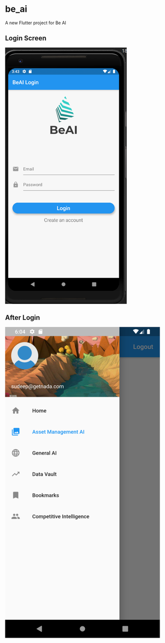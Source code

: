 # be_ai

A new Flutter project for Be AI

## Login Screen

![application screenshot](flutter_01.png "BeAI login screen")


## After Login

![application screenshot](flutter_04.png "Home Page")
